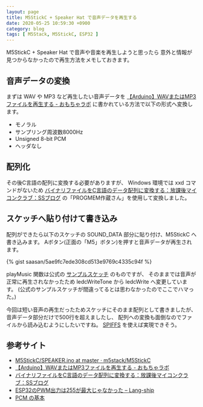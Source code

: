 ```yaml
---
layout: page
title: M5StickC + Speaker Hat で音声データを再生する
date: 2020-05-25 10:59:30 +0900
category: blog
tags: [ M5Stack, M5StickC, ESP32 ]
---
```


M5StickC + Speaker Hat で音声や音楽を再生しようと思ったら
意外と情報が見つからなかったので再生方法をメモしておきます。

## 音声データの変換

まずは WAV や MP3 など再生したい音声データを
[【Arduino】WAVまたはMP3ファイルを再生する - おもちゃラボ](http://nn-hokuson.hatenablog.com/entry/2017/09/01/092945)
に書かれている方法で以下の形式へ変換します。

- モノラル
- サンプリング周波数8000Hz
- Unsigned 8-bit PCM
- ヘッダなし

## 配列化

その後C言語の配列に変換する必要がありますが、
Windows 環境では xxd コマンドがないため
[バイナリファイルをC言語のデータ配列に変換する：放課後マイコンクラブ：SSブログ](https://hello-world.blog.ss-blog.jp/2016-10-16)
の「PROGMEM作蔵さん」を使用して変換しました。

## スケッチへ貼り付けて書き込み

配列ができたら以下のスケッチの SOUND_DATA 部分に貼り付け、M5StickC へ書き込みます。
Aボタン(正面の「M5」ボタン)を押すと音声データが再生されます。

{% gist saasan/5ae9fc7ede308cd513e9769c4335c94f %}

playMusic 関数は公式の
[サンプルスケッチ](https://github.com/m5stack/M5StickC/blob/master/examples/Hat/SPEAKER/SPEAKER.ino)
のものですが、
そのままでは音声が正常に再生されなかったため
ledcWriteTone から ledcWrite へ変更しています。
(公式のサンプルスケッチが間違ってるとは思わなかったのでここでハマった。)

今回は短い音声の再生だったためスケッチにそのまま配列として書きましたが、
音声データ部分だけで500行を超えましたし、
配列への変換も面倒なのでファイルから読み込むようにしたいですね。
[SPIFFS](https://lang-ship.com/reference/unofficial/M5StickC/Storage/SPIFFS/)
を使えば実現できそう。

## 参考サイト

- [M5StickC/SPEAKER.ino at master · m5stack/M5StickC](https://github.com/m5stack/M5StickC/blob/master/examples/Hat/SPEAKER/SPEAKER.ino)
- [【Arduino】WAVまたはMP3ファイルを再生する - おもちゃラボ](http://nn-hokuson.hatenablog.com/entry/2017/09/01/092945)
- [バイナリファイルをC言語のデータ配列に変換する：放課後マイコンクラブ：SSブログ](https://hello-world.blog.ss-blog.jp/2016-10-16)
- [ESP32のPWM出力は255が最大じゃなかった – Lang-ship](https://lang-ship.com/blog/work/esp32-pwm-max/)
- [PCM の基本](http://wisdom.sakura.ne.jp/system/winapi/media/mm5.html)
